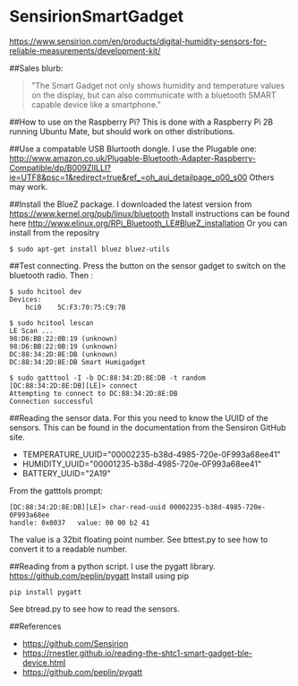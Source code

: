 # SensirionSmartGadget
https://www.sensirion.com/en/products/digital-humidity-sensors-for-reliable-measurements/development-kit/

##Sales blurb:
> "The Smart Gadget not only shows humidity and temperature values on the display, but can also communicate with a bluetooth SMART capable device like a smartphone."

##How to use on the Raspberry Pi? 
This is done with a Raspberry Pi 2B running Ubuntu Mate, but should work on other distributions.

##Use a compatable USB Blurtooth dongle. 
I use the Plugable one:
http://www.amazon.co.uk/Plugable-Bluetooth-Adapter-Raspberry-Compatible/dp/B009ZIILLI?ie=UTF8&psc=1&redirect=true&ref_=oh_aui_detailpage_o00_s00
Others may work.

##Install the BlueZ package. 
I downloaded the latest version from
https://www.kernel.org/pub/linux/bluetooth
Install instructions can be found here
http://www.elinux.org/RPi_Bluetooth_LE#BlueZ_installation
Or you can install from the repositry
```
$ sudo apt-get install bluez bluez-utils
```

##Test connecting. 
Press the button on the sensor gadget to switch on the bluetooth radio. Then :
```
$ sudo hcitool dev
Devices:
	hci0	5C:F3:70:75:C9:7B
```
```
$ sudo hcitool lescan
LE Scan ...
98:D6:BB:22:0B:19 (unknown)
98:D6:BB:22:0B:19 (unknown)
DC:88:34:2D:8E:DB (unknown)
DC:88:34:2D:8E:DB Smart Humigadget
```
```
$ sudo gatttool -I -b DC:88:34:2D:8E:DB -t random
[DC:88:34:2D:8E:DB][LE]> connect
Attempting to connect to DC:88:34:2D:8E:DB
Connection successful
```

##Reading the sensor data.
For this you need to know the UUID of the sensors. This can be found in the documentation from the Sensiron GitHub site.
- TEMPERATURE_UUID="00002235-b38d-4985-720e-0F993a68ee41"
- HUMIDITY_UUID="00001235-b38d-4985-720e-0F993a68ee41"
- BATTERY_UUID="2A19"

From the gatttols prompt:
```
[DC:88:34:2D:8E:DB][LE]> char-read-uuid 00002235-b38d-4985-720e-0F993a68ee
handle: 0x0037   value: 00 00 b2 41
```
The value is a 32bit floating point number. See bttest.py to see how to convert it to a readable number.

##Reading from a python script. 
I use the pygatt library.
https://github.com/peplin/pygatt
Install using pip
```
pip install pygatt
```
See btread.py to see how to read the sensors.

##References
- https://github.com/Sensirion
- https://rnestler.github.io/reading-the-shtc1-smart-gadget-ble-device.html
- https://github.com/peplin/pygatt






